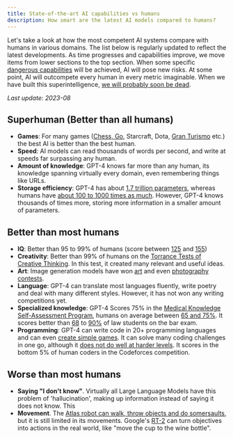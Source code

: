 ```yaml
---
title: State-of-the-art AI capabilities vs humans
description: How smart are the latest AI models compared to humans?
---
```


Let's take a look at how the most competent AI systems compare with humans in various domains.
The list below is regularly updated to reflect the latest developments.
As time progresses and capabilities improve, we move items from lower sections to the top section.
When some specific [dangerous capabilities](/dangerous-capabilities) will be achieved, AI will pose new risks.
At some point, AI will outcompete every human in every metric imaginable.
When we have built this superintelligence, [we will probably soon be dead](/ai-takeover).

_Last update: 2023-08_

## Superhuman (Better than all humans)

- **Games**: For many games ([Chess, Go](https://en.wikipedia.org/wiki/AlphaGo_Zero), Starcraft, Dota, [Gran Turismo](https://www.technologyreview.com/2022/07/19/1056176/sonys-racing-ai-destroyed-its-human-competitors-by-being-nice-and-fast/) etc.) the best AI is better than the best human.
- **Speed**: AI models can read thousands of words per second, and write at speeds far surpassing any human.
- **Amount of knowledge**: GPT-4 knows far more than any human, its knowledge spanning virtually every domain, even remembering things like URLs.
- **Storage efficiency**: GPT-4 has about [1.7 trillion parameters](https://the-decoder.com/gpt-4-architecture-datasets-costs-and-more-leaked/), whereas humans have [about 100 to 1000 times as much](https://www.jax.org/news-and-insights/jax-blog/2018/December/600-trillion-synapses-and-alzheimers-disease). However, GPT-4 knows thousands of times more, storing more information in a smaller amount of parameters.

## Better than most humans

- **IQ**: Better than 95 to 99% of humans (score between [125](https://medium.com/@soltrinox/the-i-q-of-gpt4-is-124-approx-2a29b7e5821e) and [155](https://www.scientificamerican.com/article/i-gave-chatgpt-an-iq-test-heres-what-i-discovered/))
- **Creativity**: Better than 99% of humans on the [Torrance Tests of Creative Thinking](https://neurosciencenews.com/ai-creativity-23585/). In this test, it created many relevant and useful ideas.
- **Art**: Image generation models have won [art](https://dataconomy.com/2022/09/26/ai-artwork-wins-art-competition) and even [photography contests](https://www.artnews.com/art-news/news/ai-generated-image-world-photography-organization-contest-artist-declines-award-1234664549).
- **Language**: GPT-4 can translate most languages fluently, write poetry and deal with many different styles. However, it has not won any writing competitions yet.
- **Specialized knowledge**: GPT-4 Scores 75% in the [Medical Knowledge Self-Assessment Program](https://openai.com/research/gpt-4), humans on average between [65 and 75%](https://pubmed.ncbi.nlm.nih.gov/420438/). It scores better than [68](https://papers.ssrn.com/sol3/papers.cfm?abstract_id=4441311) to [90%](https://law.stanford.edu/2023/04/19/gpt-4-passes-the-bar-exam-what-that-means-for-artificial-intelligence-tools-in-the-legal-industry/) of law students on the bar exam.
- **Programming**: GPT-4 can write code in 20+ programming languages and can even [create simple games](https://twitter.com/ammaar/status/1637830530216390658). It can solve many coding challenges in one go, although it [does not do well at harder levels](https://cdn.openai.com/papers/gpt-4.pdf). It scores in the bottom 5% of human coders in the Codeforces competition.

## Worse than most humans

- **Saying "I don't know"**. Virtually all Large Language Models have this problem of 'hallucination', making up information instead of saying it does not know. This
- **Movement**. The [Atlas robot can walk, throw objects and do somersaults](https://www.youtube.com/watch?v=-e1_QhJ1EhQ), but it is still limited in its movements. Google's [RT-2](https://www.deepmind.com/blog/rt-2-new-model-translates-vision-and-language-into-action) can turn objectives into actions in the real world, like "move the cup to the wine bottle".
